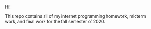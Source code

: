 Hi!

This repo contains all of my internet programming homework, midterm work, and final work for the fall semester of 2020.
